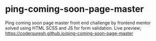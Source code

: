 # ping-coming-soon-page-master
Ping coming soon page master front end challenge by frontend mentor solved using HTML SCSS and JS for form validation. Live preview; https://codersuresh.github.io/ping-coming-soon-page-master
